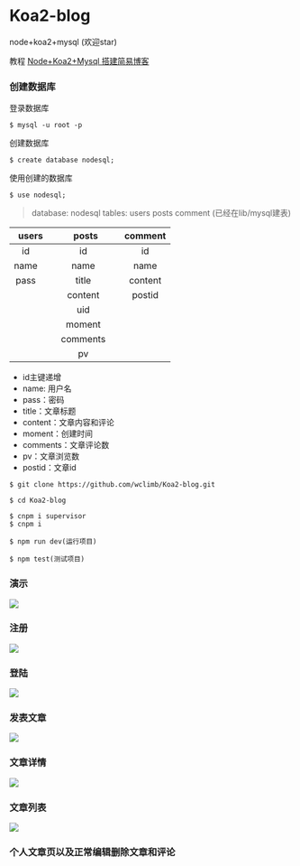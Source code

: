 # Koa2-blog
node+koa2+mysql (欢迎star)

教程 [Node+Koa2+Mysql 搭建简易博客](http://www.wclimb.site/2017/07/12/Node-Koa2-Mysql-%E6%90%AD%E5%BB%BA%E7%AE%80%E6%98%93%E5%8D%9A%E5%AE%A2/) 

### 创建数据库 

登录数据库
```
$ mysql -u root -p
```
创建数据库
```
$ create database nodesql;
```
使用创建的数据库
```
$ use nodesql;
```

> database: nodesql  tables: users posts comment  (已经在lib/mysql建表)

 | users   | posts    |  comment  |
| :----: | :----:   | :----: |
| id        | id      |   id    |
| name        | name      |   name    |
| pass        | title      |   content    |
|         | content      |   postid    |
|         | uid      |       |
|         | moment      |       |
|         | comments      |       |
|        | pv      |       |      |

* id主键递增
* name: 用户名
* pass：密码
* title：文章标题
* content：文章内容和评论
* moment：创建时间
* comments：文章评论数
* pv：文章浏览数
* postid：文章id

```
$ git clone https://github.com/wclimb/Koa2-blog.git
```
```
$ cd Koa2-blog
```
```
$ cnpm i supervisor
$ cnpm i 
```
```
$ npm run dev(运行项目)
```
```
$ npm test(测试项目)
```
### 演示

![](http://oswpupqu5.bkt.clouddn.com/blog.gif)

### 注册

![](http://oswpupqu5.bkt.clouddn.com/signup.png)

### 登陆

![](http://oswpupqu5.bkt.clouddn.com/signin.png)

### 发表文章

![](http://oswpupqu5.bkt.clouddn.com/create.png)

### 文章详情

![](http://oswpupqu5.bkt.clouddn.com/postcontent.png)

### 文章列表

![](http://oswpupqu5.bkt.clouddn.com/posts.png)

### 个人文章页以及正常编辑删除文章和评论


